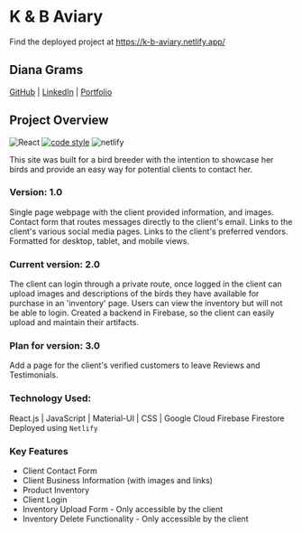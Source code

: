# K & B Aviary

Find the deployed project at https://k-b-aviary.netlify.app/

## Diana Grams

[GitHub](https://github.com/deegrams221) | [LinkedIn](https://www.linkedin.com/in/diana-grams/) | [Portfolio](https://dianagrams.dev/)

## Project Overview

![React](https://img.shields.io/badge/react-v16.13.1-blue.svg)
[![code style](https://img.shields.io/badge/code_style-prettier-ff69b4.svg?style=flat)](https://github.com/prettier/prettier)
![netlify](https://img.shields.io/netlify/60ed14aa-ffc4-4ac0-9f41-c1b60e097554)

This site was built for a bird breeder with the intention to showcase her birds and provide an easy way for potential clients to contact her.
<br>

### Version: 1.0

Single page webpage with the client provided information, and images. Contact form that routes messages directly to the client's email. Links to the client's various social media pages. Links to the client's preferred vendors. Formatted for desktop, tablet, and mobile views.

### Current version: 2.0

The client can login through a private route, once logged in the client can upload images and descriptions of the birds they have available for purchase in an 'inventory' page. Users can view the inventory but will not be able to login. Created a backend in Firebase, so the client can easily upload and maintain their artifacts.

### Plan for version: 3.0

Add a page for the client's verified customers to leave Reviews and Testimonials.

### Technology Used:

React.js | JavaScript | Material-UI | CSS | Google Cloud Firebase Firestore
<br>
Deployed using `Netlify`

### Key Features

- Client Contact Form
- Client Business Information (with images and links)
- Product Inventory
- Client Login
- Inventory Upload Form - Only accessible by the client
- Inventory Delete Functionality - Only accessible by the client
